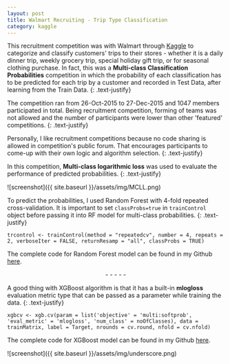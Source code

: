```yaml
---
layout: post
title: Walmart Recruiting - Trip Type Classification
category: kaggle
---
```


This recruitment competition was with Walmart through [Kaggle](https://www.kaggle.com/c/walmart-recruiting-trip-type-classification) to categorize and classify customers' trips to their stores - whether it is a daily dinner trip, weekly grocery trip, special holiday gift trip, or for seasonal clothing purchase. In fact, this was a **Multi-class Classification Probabilities** competition in which the probability of each classification has to be predicted for each trip by a customer and recorded in Test Data, after learning from the Train Data. 
{: .text-justify}

The competition ran from 26-Oct-2015 to 27-Dec-2015 and 1047 members participated in total. Being recruitment competition, forming of teams was not allowed and the number of participants were lower than other 'featured' competitions. 
{: .text-justify}

Personally, I like recruitment competitions because no code sharing is allowed in competition's public forum. That encourages participants to come-up with their own logic and algorithm selection.
{: .text-justify}
 
In this competition, **Multi-class logarithmic loss** was used to evaluate the performance of predicted probabilities. 
{: .text-justify}

![screenshot]({{ site.baseurl }}/assets/img/MCLL.png)

To predict the probabilities, I used Random Forest with 4-fold repeated cross-validation. It is important to set ```classProbs=true``` in ```trainControl``` object before passing it into RF model for multi-class probabilities.
{: .text-justify}

```trcontrol <- trainControl(method = "repeatedcv", number = 4, repeats = 2, verboseIter = FALSE, returnResamp = "all", classProbs = TRUE)```

The complete code for Random Forest model can be found in my Github [here](https://github.com/socratesk/kaggle/blob/master/Walmart-1/2-RandomForest-FeatureEngg.R).

<center>- - - - -</center>

A good thing with XGBoost algorithm is that it has a built-in **mlogloss** evaluation metric type that can be passed as a parameter while training the data. 
{: .text-justify}

```xgbcv <- xgb.cv(param = list('objective' = 'multi:softprob', 'eval_metric' = 'mlogloss', 'num_class' = noOfClasses), data = trainMatrix, label = Target, nrounds = cv.round, nfold = cv.nfold)```

The complete code for XGBoost model can be found in my Github [here](https://github.com/socratesk/kaggle/blob/master/Walmart-1/1-XGBoost-FeatureEngg.R).
<br>

![screenshot]({{ site.baseurl }}/assets/img/underscore.png)